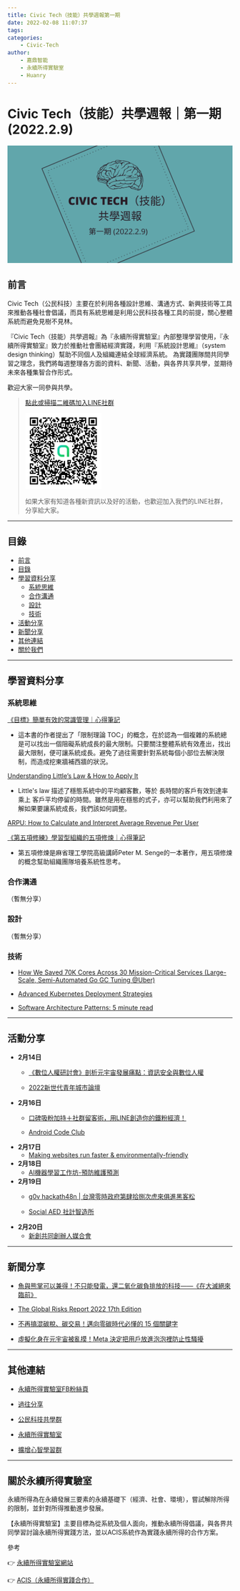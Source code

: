 ```yaml
---
title: Civic Tech（技能）共學週報第一期
date: 2022-02-08 11:07:37
tags:
categories:
	- Civic-Tech
author:
	- 嘉鼎智能
	- 永續所得實驗室
	- Huanry
---
```

# Civic Tech（技能）共學週報｜第一期 (2022.2.9)

![Civic-Tech-1](/img/ct/1.png)

## 前言

Civic Tech（公民科技）主要在於利用各種設計思維、溝通方式、新興技術等工具來推動各種社會倡議，而具有系統思維是利用公民科技各種工具的前提，關心整體系統而避免見樹不見林。

『Civic Tech（技能）共學週報』為『永續所得實驗室』內部整理學習使用，『永續所得實驗室』致力於推動社會團結經濟實踐，利用『系統設計思維』（system design thinking）幫助不同個人及組織連結全球經濟系統。
為實踐團隊間共同學習之理念，我們將每週整理各方面的資料、新聞、活動，與各界共享共學，並期待未來各種集智合作形式。

歡迎大家一同參與共學。

>[點此或掃描二維碼加入LINE社群](https://line.me/ti/g2/Dj4AkbdDsY6o4D_CdDUB6Q)
>
>[![公民科技共學群](/img/產品共學群.jpg)](https://line.me/ti/g2/Dj4AkbdDsY6o4D_CdDUB6Q)
>
>如果大家有知道各種新資訊以及好的活動，也歡迎加入我們的LINE社群，分享給大家。

---
## 目錄
- [前言](#前言)
- [目錄](#目錄)
- [學習資料分享](#學習資料分享)
	- [系統思維](#系統思維)
	- [合作溝通](#合作溝通)
	- [設計](#設計)
	- [技術](#技術)
- [活動分享](#活動分享)
- [新聞分享](#新聞分享)
- [其他連結](#其他連結)
- [關於我們](#關於我們)

---
## 學習資料分享

### 系統思維

[《目標》簡單有效的常識管理｜心得筆記](https://medium.com/agile-coffee/%E7%9B%AE%E6%A8%99-1eb759c8d090)
- 這本書的作者提出了「限制理論 TOC」的概念，在於認為一個複雜的系統總是可以找出一個阻礙系統成長的最大限制。只要關注整體系統有效產出，找出最大限制，便可讓系統成長。避免了過往需要針對系統每個小部位去解決限制，而造成挖東牆補西牆的狀況。

[Understanding Little’s Law & How to Apply It](https://everhour.com/blog/littles-law/)
- Little's law 描述了穩態系統中的平均顧客數，等於 長時間的客戶有效到達率 乘上 客戶平均停留的時間。雖然是用在穩態的式子，亦可以幫助我們利用來了解如果要讓系統成長，我們該如何調整。

[ARPU: How to Calculate and Interpret Average Revenue Per User](https://blog.hubspot.com/service/arpu)

[《第五項修練》學習型組織的五項修煉｜心得筆記](https://medium.com/agile-coffee/%E7%AC%AC%E4%BA%94%E9%A0%85%E4%BF%AE%E7%B7%B4-b7626106b30c)
- 第五項修煉是麻省理工學院高級講師Peter M. Senge的一本著作，用五項修煉的概念幫助組織團隊培養系統性思考。

### 合作溝通

（暫無分享）

### 設計

（暫無分享）

### 技術

- [How We Saved 70K Cores Across 30 Mission-Critical Services (Large-Scale, Semi-Automated Go GC Tuning @Uber)](https://eng.uber.com/how-we-saved-70k-cores-across-30-mission-critical-services/)

- [Advanced Kubernetes Deployment Strategies](https://dzone.com/articles/advanced-kubernetes-deployment-strategies)

- [Software Architecture Patterns: 5 minute read](https://orkhanscience.medium.com/software-architecture-patterns-5-mins-read-e9e3c8eb47d2)

---
## 活動分享

- **2月14日**
	- [《數位人權研討會》剖析元宇宙發展痛點：資訊安全與數位人權](https://www.accupass.com/event/2201050729181065808149)

	- [2022新世代青年城市論壇](https://www.accupass.com/event/2201270251371581500000)
- **2月16日**
	- [口碑吸粉加持＋社群留客術，用LINE創造你的鐵粉經濟！](https://www.accupass.com/event/2201190244306241271710)

	- [Android Code Club](https://www.meetup.com/Taiwan-Android-Developer-Study-Group/events/283652167)
- **2月17日**
	- [Making websites run faster & environmentally-friendly](https://www.eventbrite.com/e/making-websites-run-faster-environmentally-friendly-tickets-232071551257)
- **2月18日**
	- [AI機器學習工作坊-預防維護預測](https://www.accupass.com/event/2201130747346508179980)
- **2月19日**
	- [g0v hackath48n | 台灣零時政府第肆拾捌次虎來俱進黑客松](https://g0v-jothon.kktix.cc/events/g0v-hackath48n)

	- [Social AED 社計智造所](https://www.accupass.com/event/2201200650034738267700)
- **2月20日**
	- [新創共同創辦人媒合會](https://www.accupass.com/event/2201071219461693580565)


---
## 新聞分享

- [魚與熊掌可以兼得！不只能發電，還二氧化碳負排放的科技——《在大滅絕來臨前》](https://pansci.asia/archives/343009)

- [The Global Risks Report 2022 17th Edition](https://www3.weforum.org/docs/WEF_The_Global_Risks_Report_2022.pdf)

- [不再搞混碳稅、碳交易！邁向零碳時代必懂的 15 個關鍵字](https://www.managertoday.com.tw/articles/view/64541)

- [虛擬化身在元宇宙被亂摸！Meta 決定把用戶放進泡泡裡防止性騷擾](https://buzzorange.com/techorange/2022/02/08/metaverse-harassment/)

---
## 其他連結

- [永續所得實驗室FB粉絲頁](https://www.facebook.com/%E6%B0%B8%E7%BA%8C%E6%89%80%E5%BE%97%E5%AF%A6%E9%A9%97%E5%AE%A4-102916798609139)

- [過往分享](/categories/產品（技能）學習週報)

- [公民科技共學群](https://line.me/ti/g2/Dj4AkbdDsY6o4D_CdDUB6Q?utm_source=invitation&utm_medium=link_copy&utm_campaign=default)

- [永續所得實驗室](https://line.me/ti/g2/asPFU-0w4o9MIRSBdb4gtg?utm_source=invitation&utm_medium=link_copy&utm_campaign=default)

- [擴增心智學習群](https://line.me/ti/g2/asPFU-0w4o9MIRSBdb4gtg?utm_source=invitation&utm_medium=link_copy&utm_campaign=default)

---

## 關於永續所得實驗室

永續所得為在永續發展三要素的永續基礎下（經濟、社會、環境），嘗試解除所得的限制，並針對所得推動進步發展。

【永續所得實驗室】主要目標為從系統及個人面向，推動永續所得倡議，與各界共同學習討論永續所得實踐方法，並以ACIS系統作為實踐永續所得的合作方案。

參考

👉 [永續所得實驗室網站](https://sustainable-income-lab.github.io/)

👉 [ACIS（永續所得實踐合作）](https://acis.magnific.biz/)